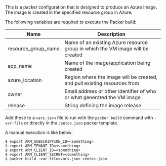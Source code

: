 
This is a packer configuration that is designed to produce an Azure image. The image is created in the specified resource group in Azure.

The following variables are required to execute the Packer build:

| Name | Description |
|------|-------------|
| resource_group_name | Name of an existing Azure resource group in which the VM image will be created |
| app_name | Name of the image/application being created |
| azure_location | Region where the image will be created, and pull existing resources from |
| owner | Email address or other identifier of who or what generated the VM image |
| release | String defining the image release |

Add these to a `vars.json` file to run with the `packer build` command with `-var-file` or directly in the `centos.json` packer template.

A manual execution is like below:

	$ export ARM_SUBSCRIPTION_ID=<something>
	$ export ARM_TENANT_ID=<something>
	$ export ARM_CLIENT_ID=<something>
	$ export ARM_CLIENT_SECRET=<something>
	$ packer build -var-file=vars.json centos.json